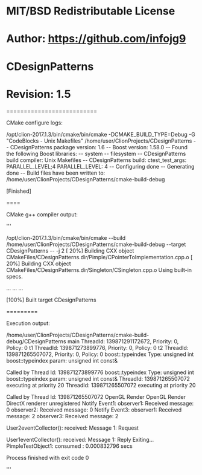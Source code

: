 # MIT/BSD Redistributable License
# Author: https://github.com/infojg9
# CDesignPatterns
# Revision: 1.5


==========================

CMake configure logs:

/opt/clion-2017.1.3/bin/cmake/bin/cmake -DCMAKE_BUILD_TYPE=Debug -G "CodeBlocks - Unix Makefiles" /home/user/ClionProjects/CDesignPatterns
-- CDesignPatterns package version: 1.6
-- Boost version: 1.58.0
-- Found the following Boost libraries:
--   system
--   filesystem
-- CDesignPatterns build compiler: Unix Makefiles
-- CDesignPatterns build: ctest_test_args: PARALLEL_LEVEL;4 PARALLEL_LEVEL: 4
-- Configuring done
-- Generating done
-- Build files have been written to: /home/user/ClionProjects/CDesignPatterns/cmake-build-debug

[Finished]

====

CMake g++ compiler output:

'''

/opt/clion-2017.1.3/bin/cmake/bin/cmake --build /home/user/ClionProjects/CDesignPatterns/cmake-build-debug --target CDesignPatterns -- -j 2
[ 20%] Building CXX object CMakeFiles/CDesignPatterns.dir/Pimple/CPointerToImplementation.cpp.o
[ 20%] Building CXX object CMakeFiles/CDesignPatterns.dir/Singleton/CSingleton.cpp.o
Using built-in specs.

...
...
...

[100%] Built target CDesignPatterns



=========

Execution output:


/home/user/ClionProjects/CDesignPatterns/cmake-build-debug/CDesignPatterns
main ThreadId: 139871291172672, Priority: 0, Policy: 0
t1 ThreadId: 139871273899776, Priority: 0, Policy: 0
t2 ThreadId: 139871265507072, Priority: 0, Policy: 0
boost::typeindex Type: unsigned int
boost::typeindex param: unsigned int const&

Called by Thread Id: 139871273899776
boost::typeindex Type: unsigned int
boost::typeindex param: unsigned int const&
ThreadId: 139871265507072 executing at priority 20
ThreadId: 139871265507072 executing at priority 20

Called by Thread Id: 139871265507072
OpenGL Render
OpenGL Render
DirectX renderer unregistered
Notify Event1:
observer1: Received message: 0
observer2: Received message: 0
Notify Event3:
observer1: Received message: 2
observer3: Received message: 2

User2eventCollector(): received: Message 1: Request

User1eventCollector(): received: Message 1: Reply
Exiting...
PimpleTestObject1: consumed : 0.000832796 secs

Process finished with exit code 0

'''
